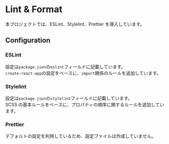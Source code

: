 # Lint & Format

本プロジェクトでは、ESLint、Stylelint、Prettier を導入しています。

## Configuration

### ESLint

設定は`package.json`の`eslint`フィールドに記載しています。\
`create-react-app`の設定をベースに、`import`関係のルールを追加しています。

### Stylelint

設定は`package.json`の`stylelint`フィールドに記載しています。\
SCSS の基本ルールをベースに、プロパティの順序に関するルールを追加しています。

### Prettier

デフォルトの設定を利用しているため、設定ファイルは作成していません。
